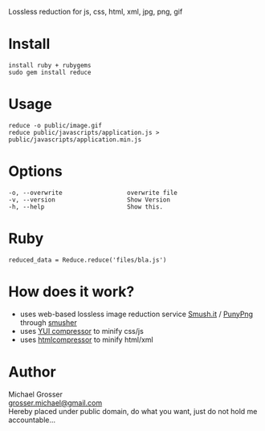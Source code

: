 Lossless reduction for js, css, html, xml, jpg, png, gif

Install
=======
    install ruby + rubygems
    sudo gem install reduce

Usage
=====
    reduce -o public/image.gif
    reduce public/javascripts/application.js > public/javascripts/application.min.js

Options
=======
    -o, --overwrite                  overwrite file
    -v, --version                    Show Version
    -h, --help                       Show this.

Ruby
====
    reduced_data = Reduce.reduce('files/bla.js')

How does it work?
=================
 - uses web-based lossless image reduction service [Smush.it](http://smush.it) / [PunyPng](http://www.gracepointafterfive.com/punypng) through [smusher](http://github.com/grosser/smusher)
 - uses [YUI compressor](https://developer.yahoo.com/yui/compressor/) to minify css/js
 - uses [htmlcompressor](https://code.google.com/p/htmlcompressor/) to minify html/xml

Author
======
Michael Grosser<br/>
grosser.michael@gmail.com<br/>
Hereby placed under public domain, do what you want, just do not hold me accountable...
